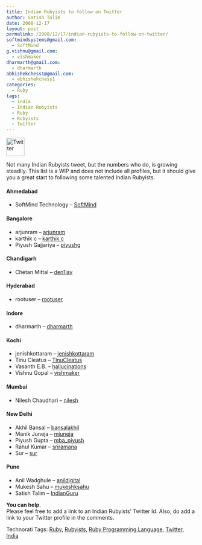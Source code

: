 ```yaml
---
title: Indian Rubyists to follow on Twitter
author: Satish Talim
date: 2008-12-17
layout: post
permalink: /2008/12/17/indian-rubyists-to-follow-on-twitter/
softmindsystems@gmail.com:
  - SoftMind
g.vishnu@gmail.com:
  - vishmaker
dharmarth@gmail.com:
  - dharmarth
abhishekchess1@gmail.com:
  - abhishekchess1
categories:
  - Ruby
tags:
  - india
  - Indian Rubyists
  - Ruby
  - Rubyists
  - Twitter
---
```

<div>
  <p>
    <img class="alignright" src="http://rubylearning.com/images/twitter_48.png" alt="Twitter" title="Indian Rubyists who Tweet" width="48" height="48" />
  </p>
  
  <p>
    <span class="drop_cap">N</span>ot many Indian Rubyists tweet, but the numbers who do, is growing steadily. This list is a WIP and does not include all profiles, but it should give you a great start to following some talented Indian Rubyists.
  </p>
  
  <h4>
    Ahmedabad
  </h4>
  
  <ul>
    <li>
      SoftMind Technology &#8211; <a href="http://twitter.com/SoftMind">SoftMind</a>
    </li>
  </ul>
  
  <h4>
    Bangalore
  </h4>
  
  <ul>
    <li>
      arjunram &#8211; <a href="http://twitter.com/arjunram">arjunram</a>
    </li>
    <li>
      karthik c &#8211; <a href="http://twitter.com/karthikc">karthik c</a>
    </li>
    <li>
      Piyush Gajjariya &#8211; <a href="http://twitter.com/piyushg">piyushg</a>
    </li>
  </ul>
  
  <h4>
    Chandigarh
  </h4>
  
  <ul>
    <li>
      Chetan Mittal &#8211; <a href="http://twitter.com/den1jay">den1jay</a>
    </li>
  </ul>
  
  <h4>
    Hyderabad
  </h4>
  
  <ul>
    <li>
      rootuser &#8211; <a href="http://twitter.com/rootuser">rootuser</a>
    </li>
  </ul>
  
  <h4>
    Indore
  </h4>
  
  <ul>
    <li>
      dharmarth &#8211; <a href="http://twitter.com/dharmarth">dharmarth</a>
    </li>
  </ul>
  
  <h4>
    Kochi
  </h4>
  
  <ul>
    <li>
      jenishkottaram &#8211; <a href="http://twitter.com/jenishkottaram">jenishkottaram</a>
    </li>
    <li>
      Tinu Cleatus &#8211; <a href="http://twitter.com/TinuCleatus">TinuCleatus</a>
    </li>
    <li>
      Vasanth E.B. &#8211; <a href="http://twitter.com/hallucinations">hallucinations</a>
    </li>
    <li>
      Vishnu Gopal &#8211; <a href="http://twitter.com/vishmaker">vishmaker</a>
    </li>
  </ul>
  
  <h4>
    Mumbai
  </h4>
  
  <ul>
    <li>
      Nilesh Chaudhari &#8211; <a href="http://twitter.com/nilesh">nilesh</a>
    </li>
  </ul>
  
  <h4>
    New Delhi
  </h4>
  
  <ul>
    <li>
      Akhil Bansal &#8211; <a href="http://twitter.com/bansalakhil">bansalakhil</a>
    </li>
    <li>
      Manik Juneja &#8211; <a href="http://twitter.com/mjuneja">mjuneja</a>
    </li>
    <li>
      Piyush Gupta &#8211; <a href="http://twitter.com/mba_piyush">mba_piyush</a>
    </li>
    <li>
      Rahul Kumar &#8211; <a href="http://twitter.com/sriramana">sriramana</a>
    </li>
    <li>
      Sur &#8211; <a href="http://twitter.com/sur">sur</a>
    </li>
  </ul>
  
  <h4>
    Pune
  </h4>
  
  <ul>
    <li>
      Anil Wadghule &#8211; <a href="http://twitter.com/anildigital">anildigital</a>
    </li>
    <li>
      Mukesh Sahu &#8211; <a href="http://twitter.com/mukeshksahu/">mukeshksahu</a>
    </li>
    <li>
      Satish Talim &#8211; <a href="http://twitter.com/IndianGuru">IndianGuru</a>
    </li>
  </ul>
  
  <p class="alert">
    <strong>You can help</strong>.<br />Please feel free to add a link to an Indian Rubyists&#8217; Twitter Id. Also, do add a link to your Twitter profile in the comments.
  </p>
</div>

Technorati Tags: <a href="http://technorati.com/tag/Ruby" rel="tag">Ruby</a>, <a href="http://technorati.com/tag/Rubyists" rel="tag">Rubyists</a>, <a href="http://technorati.com/tag/Ruby+Programming+Language" rel="tag">Ruby Programming Language</a>, <a href="http://technorati.com/tag/Twitter" rel="tag">Twitter</a>, <a href="http://technorati.com/tag/India" rel="tag">India</a>
